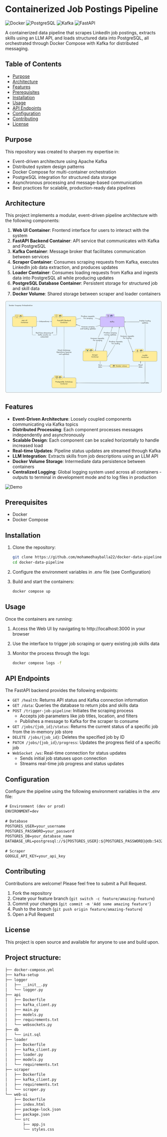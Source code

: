 # Containerized Job Postings Pipeline

![Docker](https://img.shields.io/badge/Docker-2496ED?style=for-the-badge&logo=docker&logoColor=white)
![PostgreSQL](https://img.shields.io/badge/PostgreSQL-4169E1?style=for-the-badge&logo=postgresql&logoColor=white)
![Kafka](https://img.shields.io/badge/Apache_Kafka-231F20?style=for-the-badge&logo=apache-kafka&logoColor=white)
![FastAPI](https://img.shields.io/badge/FastAPI-009688?style=for-the-badge&logo=fastapi&logoColor=white)

A containerized data pipeline that scrapes LinkedIn job postings, extracts skills using an LLM API, and loads structured data into PostgreSQL, all orchestrated through Docker Compose with Kafka for distributed messaging.

## Table of Contents
- [Purpose](#purpose)
- [Architecture](#architecture)
- [Features](#features)
- [Prerequisites](#prerequisites)
- [Installation](#installation)
- [Usage](#usage)
- [API Endpoints](#api-endpoints)
- [Configuration](#configuration)
- [Contributing](#contributing)
- [License](#license)

## Purpose

This repository was created to sharpen my expertise in:
- Event-driven architecture using Apache Kafka
- Distributed system design patterns
- Docker Compose for multi-container orchestration
- PostgreSQL integration for structured data storage
- Asynchronous processing and message-based communication
- Best practices for scalable, production-ready data pipelines

## Architecture

This project implements a modular, event-driven pipeline architecture with the following components:

1. **Web UI Container**: Frontend interface for users to interact with the system
2. **FastAPI Backend Container**: API service that communicates with Kafka and PostgreSQL
3. **Kafka Container**: Message broker that facilitates communication between services
4. **Scraper Container**: Consumes scraping requests from Kafka, executes LinkedIn job data extraction, and produces updates
5. **Loader Container**: Consumes loading requests from Kafka and ingests data into PostgreSQL all while producing updates
6. **PostgreSQL Database Container**: Persistent storage for structured job and skill data
7. **Docker Volume**: Shared storage between scraper and loader containers

![System Architecture](assets/architecture.png)

## Features

- **Event-Driven Architecture**: Loosely coupled components communicating via Kafka topics
- **Distributed Processing**: Each component processes messages independently and asynchronously
- **Scalable Design**: Each component can be scaled horizontally to handle increased load
- **Real-time Updates**: Pipeline status updates are streamed through Kafka
- **LLM Integration**: Extracts skills from job descriptions using an LLM API
- **Docker Volume Storage**: Intermediate data persistence between containers
- **Centralized Logging**: Global logging system used across all containers - outputs to terminal in development mode and to log files in production

![Demo](assets/demo.gif)

## Prerequisites

- Docker
- Docker Compose

## Installation

1. Clone the repository:

    ```bash
    git clone https://github.com/mohamedhayballa22/docker-data-pipeline.git
    cd docker-data-pipeline
    ```
2. Configure the environment variables in .env file (see Configuration)
3. Build and start the containers:

    ```bash
    docker compose up
    ```

## Usage

Once the containers are running:

1. Access the Web UI by navigating to http://localhost:3000 in your browser
2. Use the interface to trigger job scraping or query existing job skills data
3. Monitor the process through the logs:

    ```bash
    docker compose logs -f
    ```

## API Endpoints

The FastAPI backend provides the following endpoints:

- `GET /health`: Returns API status and Kafka connection information
- `GET /data`: Queries the database to return jobs and skills data
- `POST /trigger-job-pipeline`: Initiates the scraping process
    - Accepts job parameters like job titles, location, and filters
    - Publishes a message to Kafka for the scraper to consume
- `GET /jobs/{job_id}/status`: Returns the current status of a specific job from the in-memory job store
- `DELETE /jobs/{job_id}`: Deletes the specified job by ID
- `PATCH /jobs/{job_id}/progress`: Updates the progress field of a specific job
- `WebSocket /ws`: Real-time connection for status updates
    - Sends initial job statuses upon connection
    - Streams real-time job progress and status updates

## Configuration

Configure the pipeline using the following environment variables in the .env file:

```.env
# Environment (dev or prod)
ENVIRONMENT=dev

# Database
POSTGRES_USER=your_username
POSTGRES_PASSWORD=your_password
POSTGRES_DB=your_database_name
DATABASE_URL=postgresql://${POSTGRES_USER}:${POSTGRES_PASSWORD}@db:5432/${POSTGRES_DB}

# Scraper
GOOGLE_API_KEY=your_api_key
```

## Contributing

Contributions are welcome! Please feel free to submit a Pull Request.

1. Fork the repository
2. Create your feature branch (`git switch -c feature/amazing-feature`)
3. Commit your changes (`git commit -m 'Add some amazing feature'`)
4. Push to the branch (`git push origin feature/amazing-feature`)
5. Open a Pull Request

##  License

This project is open source and available for anyone to use and build upon.

## Project structure:

```text
├── docker-compose.yml
├── kafka-setup
├── logger
│   ├── __init__.py
│   └── logger.py
├── api
│   ├── Dockerfile
│   ├── kafka_client.py
│   ├── main.py
│   ├── models.py
│   ├── requirements.txt
│   └── websockets.py
├── db
│   └── init.sql
├── loader
│   ├── Dockerfile
│   ├── kafka_client.py
│   ├── loader.py
│   ├── models.py
│   └── requirements.txt
├── scraper
│   ├── Dockerfile
│   ├── kafka_client.py
│   ├── requirements.txt
│   └── scraper.py
└── web-ui
    ├── Dockerfile
    ├── index.html
    ├── package-lock.json
    ├── package.json
    └── src
        ├── app.js
        └── styles.css
```